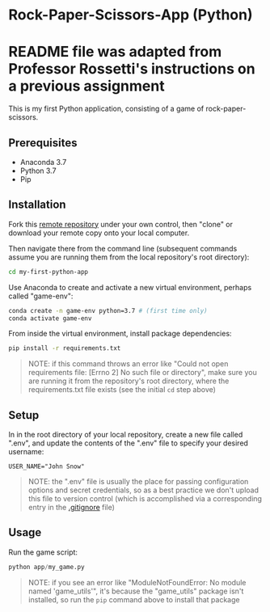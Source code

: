 # Rock-Paper-Scissors-App (Python)
# README file was adapted from Professor Rossetti's instructions on a previous assignment

This is my first Python application, consisting of a game of rock-paper-scissors.

## Prerequisites

  + Anaconda 3.7
  + Python 3.7
  + Pip

## Installation

Fork this [remote repository](https://github.com/kristina-y/rock-paper-scissors-exercise) under your own control, then "clone" or download your remote copy onto your local computer.

Then navigate there from the command line (subsequent commands assume you are running them from the local repository's root directory):

```sh
cd my-first-python-app
```

Use Anaconda to create and activate a new virtual environment, perhaps called "game-env":

```sh
conda create -n game-env python=3.7 # (first time only)
conda activate game-env
```

From inside the virtual environment, install package dependencies:

```sh
pip install -r requirements.txt
```

> NOTE: if this command throws an error like "Could not open requirements file: [Errno 2] No such file or directory", make sure you are running it from the repository's root directory, where the requirements.txt file exists (see the initial `cd` step above)

## Setup

In in the root directory of your local repository, create a new file called ".env", and update the contents of the ".env" file to specify your desired username:

    USER_NAME="John Snow"

> NOTE: the ".env" file is usually the place for passing configuration options and secret credentials, so as a best practice we don't upload this file to version control (which is accomplished via a corresponding entry in the [.gitignore](/.gitignore) file)

## Usage

Run the game script:

```py
python app/my_game.py
```

> NOTE: if you see an error like "ModuleNotFoundError: No module named 'game_utils'", it's because the "game_utils" package isn't installed, so run the `pip` command above to install that package
